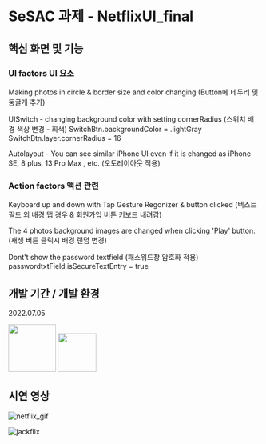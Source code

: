 # SeSAC 과제 - NetflixUI_final

## 핵심 화면 및 기능
### UI factors UI 요소
Making photos in circle & border size and color changing (Button에 테두리 및 둥글게 추가)

UISwitch - changing background color with setting cornerRadius (스위치 배경 색상 변경 - 회색)
SwitchBtn.backgroundColor = .lightGray
SwitchBtn.layer.cornerRadius = 16

Autolayout - You can see similar iPhone UI even if it is changed as iPhone SE, 8 plus, 13 Pro Max , etc. (오토레이아웃 적용)

### Action factors 액션 관련

Keyboard up and down with Tap Gesture Regonizer & button clicked (텍스트필드 외 배경 탭 경우 & 회원가입 버튼 키보드 내려감)

The 4 photos background images are changed when clicking 'Play' button. (재생 버튼 클릭시 배경 랜덤 변경)

Dont't show the password textfield (패스워드창 암호화 적용)
passwordtxtField.isSecureTextEntry = true


## 개발 기간 / 개발 환경  
2022.07.05

<img width="95" src="https://img.shields.io/badge/Xcode-13.4.1-blue"> <img width="77" src="https://img.shields.io/badge/iOS-15.0+-silver">


## 시연 영상  
  
![netflix_gif](https://user-images.githubusercontent.com/87454813/215252608-ac56cc2b-8307-4791-a151-25adc56b0b2c.gif)

![jackflix](https://user-images.githubusercontent.com/87454813/215252892-dd3afafd-e69b-4f72-9f92-c8b1ccf58cdb.gif)

